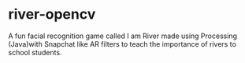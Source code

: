 # river-opencv
A fun facial recognition game called I am River made using Processing (Java)with Snapchat like AR filters to teach the importance of rivers to school students.

